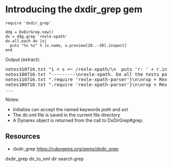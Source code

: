 # Introducing the dxdir_grep gem

    require 'dxdir_grep'

    ddg = DxDirGrep.new()
    dx = ddg.grep 'rexle-xpath'
    dx.all.each do |x|
      puts "%s %s" % [x.name, x.preview[20..-30].inspect]
    end

Output (extract):

<pre>
notes310716.txt "i = s =~ /rexle-xpath/\n  puts 'r: ' + r.inspect\n  i"
notes180716.txt "---------\nrexle-xpath. Do all the tests pass? Why n"
notes110716.txt ".require 'rexle-xpath-parser'}\n\nrxp = RexleXPathPar"
notes100716.txt ".require 'rexle-xpath-parser'}\n\nrxp = RexleXPathPar"
...
</pre>

Notes:

* Initialize can accept the named keywords *path* and *ext*
* The dir.xml file is saved in the current file directory
* A Dynarex object is returned from the call to DxDirGrep#grep.

## Resources

* dxdir_grep https://rubygems.org/gems/dxdir_grep

dxdir_grep dir_to_xml dir search grep
